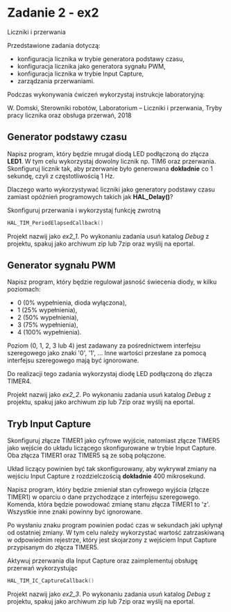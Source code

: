 # Zadanie 2 - ex2

Liczniki i przerwania

Przedstawione zadania dotyczą:
- konfiguracja licznika w trybie generatora podstawy czasu,
- konfiguracja licznika jako generatora sygnału PWM,
- konfiguracja licznika w trybie Input Capture,
- zarządzania przerwaniami.

Podczas wykonywania ćwiczeń wykorzystaj instrukcje laboratoryjną:

W. Domski, Sterowniki robotów, Laboratorium – Liczniki i przerwania, 
Tryby pracy licznika oraz obsługa przerwań, 2018

## Generator podstawy czasu

Napisz program, który będzie mrugał diodą LED podłączoną do 
złącza **LED1**. W tym celu wykorzystaj dowolny licznik 
np. TIM6 oraz przerwania. Skonfiguruj licznik tak, aby 
przerwanie było generowana **dokładnie** co 1 sekundę, 
czyli z częstotliwością 1 Hz.

Dlaczego warto wykorzystywać liczniki jako generatory podstawy 
czasu zamiast opóźnień programowych takich jak **HAL_Delay()**?

Skonfiguruj przerwania i wykorzystaj funkcję zwrotną
```C
HAL_TIM_PeriodElapsedCallback()
```

Projekt nazwij jako *ex2_1*.
Po wykonaniu zadania usuń katalog *Debug* z projektu, spakuj 
jako archiwum zip lub 7zip oraz wyślij na eportal.

## Generator sygnału PWM

Napisz program, który będzie regulował jasność świecenia diody, 
w kilku poziomach:
- 0 (0% wypełnienia, dioda wyłączona),
- 1 (25% wypełnienia),
- 2 (50% wypełnienia),
- 3 (75% wypełnienia),
- 4 (100% wypełnienia).

Poziom (0, 1, 2, 3 lub 4) jest zadawany za pośrednictwem 
interfejsu szeregowego jako znaki '0', '1', ... 
Inne wartości przesłane za pomocą 
interfejsu szeregowego mają być ignorowane.

Do realizacji tego zadania wykorzystaj diodę LED 
podłączoną do złącza TIMER4.

Projekt nazwij jako *ex2_2*.
Po wykonaniu zadania usuń katalog *Debug* z projektu, spakuj 
jako archiwum zip lub 7zip oraz wyślij na eportal.

## Tryb Input Capture

Skonfiguruj złącze TIMER1 jako cyfrowe wyjście, natomiast 
złącze TIMER5 jako wejście do układu liczącego skonfigurowane 
w trybie Input Capture.
Oba złącza TIMER1 oraz TIMER5 są ze sobą połączone.

Układ liczący powinien być tak skonfigurowany, aby wykrywał 
zmiany na wejściu Input Capture z rozdzielczością 
**dokładnie** 400 mikrosekund.

Napisz program, który będzie zmieniał stan cyfrowego wyjścia 
(złącze TIMER1) w oparciu o dane przychodzące z interfejsu 
szeregowego. Komenda, która będzie powodować zmianę stanu 
złącza TIMER1 to 'z'. Wszystkie inne znaki powinny być ignorowane.

Po wysłaniu znaku program powinien podać czas w sekundach 
jaki upłynął od ostatniej zmiany. W tym celu należy wykorzystać 
wartość zatrzaskiwaną w odpowiednim rejestrze, który 
jest skojarzony z wejściem Input Capture przypisanym do 
złącza TIMER5.

Aktywuj przerwania dla Input Capture oraz zaimplementuj 
obsługę przerwań wykorzystując 
```C
HAL_TIM_IC_CaptureCallback()
```

Projekt nazwij jako *ex2_3*.
Po wykonaniu zadania usuń katalog *Debug* z projektu, spakuj 
jako archiwum zip lub 7zip oraz wyślij na eportal.
